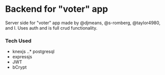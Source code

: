 # Backend for "voter" app
Server side for "voter" app made by @djmeans, @s-romberg, @taylor4980, and I. Uses auth and is full crud functionality.
### Tech Used
* knexjs
..* postgresql
* expressjs
* JWT
* bCrypt
